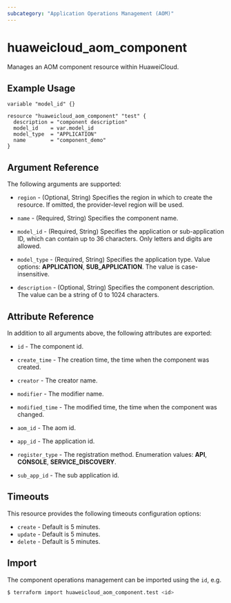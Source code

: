 ```yaml
---
subcategory: "Application Operations Management (AOM)"
---
```


# huaweicloud_aom_component

Manages an AOM component resource within HuaweiCloud.

## Example Usage

```hcl
variable "model_id" {}

resource "huaweicloud_aom_component" "test" {
  description = "component description"
  model_id    = var.model_id
  model_type  = "APPLICATION"
  name        = "component_demo"
}
```

## Argument Reference

The following arguments are supported:

* `region` - (Optional, String) Specifies the region in which to create the resource.
  If omitted, the provider-level region will be used.

* `name` - (Required, String) Specifies the component name.

* `model_id` - (Required, String) Specifies the application or sub-application ID, which can contain up to 36
  characters. Only letters and digits are allowed.

* `model_type` - (Required, String) Specifies the application type. Value options: **APPLICATION**, **SUB_APPLICATION**.
  The value is case-insensitive.

* `description` - (Optional, String) Specifies the component description. The value can be a string of 0 to 1024
  characters.

## Attribute Reference

In addition to all arguments above, the following attributes are exported:

* `id` - The component id.

* `create_time` - The creation time, the time when the component was created.

* `creator` - The creator name.

* `modifier` - The modifier name.

* `modified_time` - The modified time, the time when the component was changed.

* `aom_id` - The aom id.

* `app_id` - The application id.

* `register_type` - The registration method. Enumeration values: **API**, **CONSOLE**, **SERVICE_DISCOVERY**.

* `sub_app_id` - The sub application id.

## Timeouts

This resource provides the following timeouts configuration options:

* `create` - Default is 5 minutes.
* `update` - Default is 5 minutes.
* `delete` - Default is 5 minutes.

## Import

The component operations management can be imported using the `id`, e.g.

```bash
$ terraform import huaweicloud_aom_component.test <id>
```
